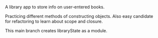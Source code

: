 A library app to store info on user-entered books.

Practicing different methods of constructing objects. Also easy candidate for refactoring to learn about scope and closure.

This main branch creates libraryState as a module.